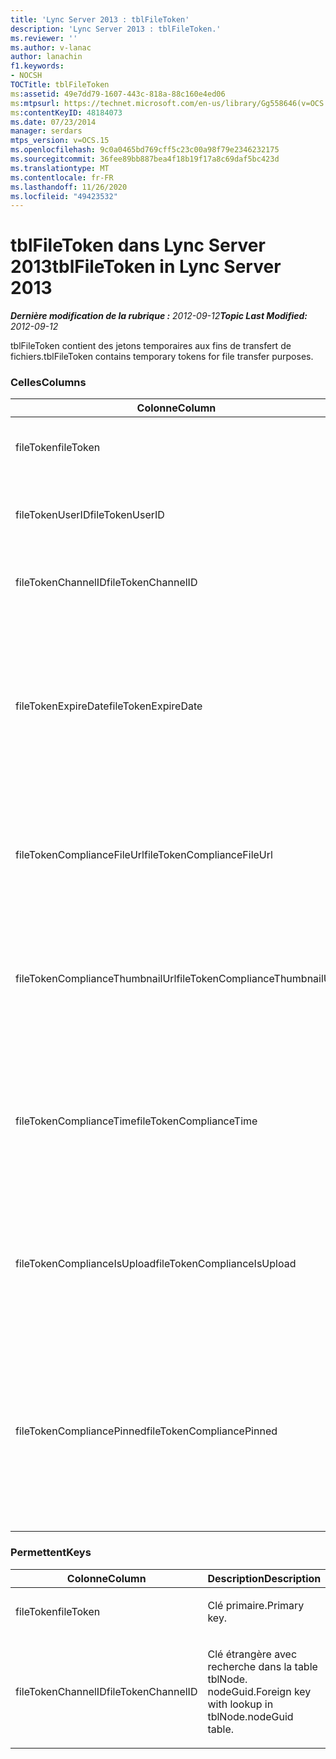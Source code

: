 ```yaml
---
title: 'Lync Server 2013 : tblFileToken'
description: 'Lync Server 2013 : tblFileToken.'
ms.reviewer: ''
ms.author: v-lanac
author: lanachin
f1.keywords:
- NOCSH
TOCTitle: tblFileToken
ms:assetid: 49e7dd79-1607-443c-818a-88c160e4ed06
ms:mtpsurl: https://technet.microsoft.com/en-us/library/Gg558646(v=OCS.15)
ms:contentKeyID: 48184073
ms.date: 07/23/2014
manager: serdars
mtps_version: v=OCS.15
ms.openlocfilehash: 9c0a0465bd769cff5c23c00a98f79e2346232175
ms.sourcegitcommit: 36fee89bb887bea4f18b19f17a8c69daf5bc423d
ms.translationtype: MT
ms.contentlocale: fr-FR
ms.lasthandoff: 11/26/2020
ms.locfileid: "49423532"
---
```

# <a name="tblfiletoken-in-lync-server-2013"></a><span data-ttu-id="a0f5a-103">tblFileToken dans Lync Server 2013</span><span class="sxs-lookup"><span data-stu-id="a0f5a-103">tblFileToken in Lync Server 2013</span></span>

<div data-xmlns="http://www.w3.org/1999/xhtml">

<div class="topic" data-xmlns="http://www.w3.org/1999/xhtml" data-msxsl="urn:schemas-microsoft-com:xslt" data-cs="https://msdn.microsoft.com/">

<div data-asp="https://msdn2.microsoft.com/asp">



</div>

<div id="mainSection">

<div id="mainBody"><span data-ttu-id="a0f5a-104">

<span> </span></span><span class="sxs-lookup"><span data-stu-id="a0f5a-104">

<span> </span></span></span>

<span data-ttu-id="a0f5a-105">_**Dernière modification de la rubrique :** 2012-09-12_</span><span class="sxs-lookup"><span data-stu-id="a0f5a-105">_**Topic Last Modified:** 2012-09-12_</span></span>

<span data-ttu-id="a0f5a-106">tblFileToken contient des jetons temporaires aux fins de transfert de fichiers.</span><span class="sxs-lookup"><span data-stu-id="a0f5a-106">tblFileToken contains temporary tokens for file transfer purposes.</span></span>

### <a name="columns"></a><span data-ttu-id="a0f5a-107">Celles</span><span class="sxs-lookup"><span data-stu-id="a0f5a-107">Columns</span></span>

<table>
<colgroup>
<col style="width: 33%" />
<col style="width: 33%" />
<col style="width: 33%" />
</colgroup>
<thead>
<tr class="header">
<th><span data-ttu-id="a0f5a-108">Colonne</span><span class="sxs-lookup"><span data-stu-id="a0f5a-108">Column</span></span></th>
<th><span data-ttu-id="a0f5a-109">Type</span><span class="sxs-lookup"><span data-stu-id="a0f5a-109">Type</span></span></th>
<th><span data-ttu-id="a0f5a-110">Description</span><span class="sxs-lookup"><span data-stu-id="a0f5a-110">Description</span></span></th>
</tr>
</thead>
<tbody>
<tr class="odd">
<td><p><span data-ttu-id="a0f5a-111">fileToken</span><span class="sxs-lookup"><span data-stu-id="a0f5a-111">fileToken</span></span></p></td>
<td><p><span data-ttu-id="a0f5a-112">nvarchar (50), pas null</span><span class="sxs-lookup"><span data-stu-id="a0f5a-112">nvarchar (50), not null</span></span></p></td>
<td><p><span data-ttu-id="a0f5a-113">Jeton unique (GUID).</span><span class="sxs-lookup"><span data-stu-id="a0f5a-113">Unique token (a GUID).</span></span></p></td>
</tr>
<tr class="even">
<td><p><span data-ttu-id="a0f5a-114">fileTokenUserID</span><span class="sxs-lookup"><span data-stu-id="a0f5a-114">fileTokenUserID</span></span></p></td>
<td><p><span data-ttu-id="a0f5a-115">ent, non null</span><span class="sxs-lookup"><span data-stu-id="a0f5a-115">int, not null</span></span></p></td>
<td><p><span data-ttu-id="a0f5a-116">ID du principal qui transfère le fichier.</span><span class="sxs-lookup"><span data-stu-id="a0f5a-116">ID of the principal that is transferring the file.</span></span></p></td>
</tr>
<tr class="odd">
<td><p><span data-ttu-id="a0f5a-117">fileTokenChannelID</span><span class="sxs-lookup"><span data-stu-id="a0f5a-117">fileTokenChannelID</span></span></p></td>
<td><p><span data-ttu-id="a0f5a-118">GUID, pas null</span><span class="sxs-lookup"><span data-stu-id="a0f5a-118">GUID, not null</span></span></p></td>
<td><p><span data-ttu-id="a0f5a-119">GUID du nœud de salle de conversation.</span><span class="sxs-lookup"><span data-stu-id="a0f5a-119">GUID of the chat room node.</span></span></p></td>
</tr>
<tr class="even">
<td><p><span data-ttu-id="a0f5a-120">fileTokenExpireDate</span><span class="sxs-lookup"><span data-stu-id="a0f5a-120">fileTokenExpireDate</span></span></p></td>
<td><p><span data-ttu-id="a0f5a-121">DATEHEURE, pas null</span><span class="sxs-lookup"><span data-stu-id="a0f5a-121">datetime, not null</span></span></p></td>
<td><p><span data-ttu-id="a0f5a-122">Durée d’expiration.</span><span class="sxs-lookup"><span data-stu-id="a0f5a-122">Expiration time.</span></span> <span data-ttu-id="a0f5a-123">(Les jetons expirent au bout de 30 minutes, sauf s’ils sont épinglés (voir les descriptions suivies dans cette colonne).</span><span class="sxs-lookup"><span data-stu-id="a0f5a-123">(Tokens expire after 30 minutes, unless pinned (see the following descriptions in this column).</span></span></p></td>
</tr>
<tr class="odd">
<td><p><span data-ttu-id="a0f5a-124">fileTokenComplianceFileUrl</span><span class="sxs-lookup"><span data-stu-id="a0f5a-124">fileTokenComplianceFileUrl</span></span></p></td>
<td><p><span data-ttu-id="a0f5a-125">nvarchar(256)</span><span class="sxs-lookup"><span data-stu-id="a0f5a-125">nvarchar(256)</span></span></p></td>
<td><p><span data-ttu-id="a0f5a-126">URL du fichier transféré (pour une utilisation du service de conformité).</span><span class="sxs-lookup"><span data-stu-id="a0f5a-126">URL of the transferred file (for Compliance service use).</span></span></p></td>
</tr>
<tr class="even">
<td><p><span data-ttu-id="a0f5a-127">fileTokenComplianceThumbnailUrl</span><span class="sxs-lookup"><span data-stu-id="a0f5a-127">fileTokenComplianceThumbnailUrl</span></span></p></td>
<td><p><span data-ttu-id="a0f5a-128">nvarchar(256)</span><span class="sxs-lookup"><span data-stu-id="a0f5a-128">nvarchar(256)</span></span></p></td>
<td><p><span data-ttu-id="a0f5a-129">URL de la miniature du fichier transféré (pour une utilisation du service de conformité).</span><span class="sxs-lookup"><span data-stu-id="a0f5a-129">URL of the thumbnail for the transferred file (for Compliance service use).</span></span></p></td>
</tr>
<tr class="odd">
<td><p><span data-ttu-id="a0f5a-130">fileTokenComplianceTime</span><span class="sxs-lookup"><span data-stu-id="a0f5a-130">fileTokenComplianceTime</span></span></p></td>
<td><p><span data-ttu-id="a0f5a-131">datetime2</span><span class="sxs-lookup"><span data-stu-id="a0f5a-131">datetime2</span></span></p></td>
<td><p><span data-ttu-id="a0f5a-132">Horodatage de l’opération de transfert de fichiers réelle (pour l’utilisation du service de conformité).</span><span class="sxs-lookup"><span data-stu-id="a0f5a-132">Timestamp for the actual file transfer operation (for Compliance service use).</span></span></p></td>
</tr>
<tr class="even">
<td><p><span data-ttu-id="a0f5a-133">fileTokenComplianceIsUpload</span><span class="sxs-lookup"><span data-stu-id="a0f5a-133">fileTokenComplianceIsUpload</span></span></p></td>
<td><p><span data-ttu-id="a0f5a-134">bit</span><span class="sxs-lookup"><span data-stu-id="a0f5a-134">bit</span></span></p></td>
<td><p><span data-ttu-id="a0f5a-135">True si Télécharger ; Faux si Télécharger (pour une utilisation du service de conformité).</span><span class="sxs-lookup"><span data-stu-id="a0f5a-135">True if upload; False if download (for Compliance service use).</span></span></p></td>
</tr>
<tr class="odd">
<td><p><span data-ttu-id="a0f5a-136">fileTokenCompliancePinned</span><span class="sxs-lookup"><span data-stu-id="a0f5a-136">fileTokenCompliancePinned</span></span></p></td>
<td><p><span data-ttu-id="a0f5a-137">bit, pas null</span><span class="sxs-lookup"><span data-stu-id="a0f5a-137">bit, not null</span></span></p></td>
<td><p><span data-ttu-id="a0f5a-138">True si le jeton est épinglé.</span><span class="sxs-lookup"><span data-stu-id="a0f5a-138">True if token is pinned.</span></span> <span data-ttu-id="a0f5a-139">Il est utilisé pour conserver le jeton dans le tableau jusqu’à ce que le service de conformité puisse récupérer les champs appropriés.</span><span class="sxs-lookup"><span data-stu-id="a0f5a-139">It’s used to keep the token in the table until Compliance service has a chance to retrieve the relevant fields from it.</span></span></p></td>
</tr>
</tbody>
</table>


### <a name="keys"></a><span data-ttu-id="a0f5a-140">Permettent</span><span class="sxs-lookup"><span data-stu-id="a0f5a-140">Keys</span></span>

<table>
<colgroup>
<col style="width: 50%" />
<col style="width: 50%" />
</colgroup>
<thead>
<tr class="header">
<th><span data-ttu-id="a0f5a-141">Colonne</span><span class="sxs-lookup"><span data-stu-id="a0f5a-141">Column</span></span></th>
<th><span data-ttu-id="a0f5a-142">Description</span><span class="sxs-lookup"><span data-stu-id="a0f5a-142">Description</span></span></th>
</tr>
</thead>
<tbody>
<tr class="odd">
<td><p><span data-ttu-id="a0f5a-143">fileToken</span><span class="sxs-lookup"><span data-stu-id="a0f5a-143">fileToken</span></span></p></td>
<td><p><span data-ttu-id="a0f5a-144">Clé primaire.</span><span class="sxs-lookup"><span data-stu-id="a0f5a-144">Primary key.</span></span></p></td>
</tr>
<tr class="even">
<td><p><span data-ttu-id="a0f5a-145">fileTokenChannelID</span><span class="sxs-lookup"><span data-stu-id="a0f5a-145">fileTokenChannelID</span></span></p></td>
<td><p><span data-ttu-id="a0f5a-146">Clé étrangère avec recherche dans la table tblNode. nodeGuid.</span><span class="sxs-lookup"><span data-stu-id="a0f5a-146">Foreign key with lookup in tblNode.nodeGuid table.</span></span></p></td>
</tr>
</tbody>
</table><span data-ttu-id="a0f5a-147">


</div>

<span> </span>

</div>

</div>

</span><span class="sxs-lookup"><span data-stu-id="a0f5a-147">


</div>

<span> </span>

</div>

</div>

</span></span></div>


